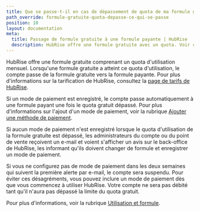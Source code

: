 ```yaml
---
title: Que se passe-t-il en cas de dépassement de quota de ma formule gratuite ?
path_override: formule-gratuite-quota-depasse-ce-qui-se-passe
position: 10
layout: documentation
meta:
  title: Passage de formule gratuite à une formule payante | HubRise
  description: HubRise offre une formule gratuite avec un quota. Voir comment passer à une formule payante lorsque la formule gratuite a atteint son quota d'utilisation mensuel.
---
```


HubRise offre une formule gratuite comprenant un quota d'utilisation mensuel. Lorsqu'une formule gratuite a atteint ce quota d'utilisation, le compte passe de la formule gratuite vers la formule payante. Pour plus d'informations sur la tarification de HubRise, consultez la [page de tarifs de HubRise](/tarifs/).

Si un mode de paiement est enregistré, le compte passe automatiquement à une formule payant une fois le quota gratuit dépassé. Pour plus d'informations sur l'ajout d'un mode de paiement, voir la rubrique [Ajouter une méthode de paiement](/docs/paiement#ajouter-une-m-thode-de-paiement).

Si aucun mode de paiement n'est enregistré lorsque le quota d'utilisation de la formule gratuite est dépassé, les administrateurs du compte ou du point de vente reçoivent un e-mail et voient s'afficher un avis sur le back-office de HubRise, les informant qu'ils doivent changer de formule et enregistrer un mode de paiement.

Si vous ne configurez pas de mode de paiement dans les deux semaines qui suivent la première alerte par e-mail, le compte sera suspendu. Pour éviter ces désagréments, vous pouvez inclure un mode de paiement dès que vous commencez à utiliser HubRise. Votre compte ne sera pas débité tant qu'il n'aura pas dépassé la limite du quota gratuit.

Pour plus d'informations, voir la rubrique [Utilisation et formule](/docs/utilisation-formule/).
